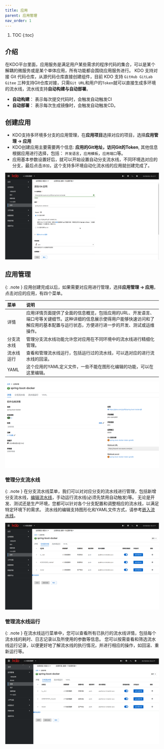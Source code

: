 ```yaml
---
title: 应用
parent: 应用管理
nav_order: 1
---
```


1. TOC
{:toc}

   
## 介绍 
在KDO平台里面，应用服务是满足用户某些需求的程序代码的集合，可以是某个解耦的微服务或是某个单体应用，所有功能都会围绕应用服务进行。
KDO 支持对接 Git 代码仓库，从源代码仓库直接创建组件，目前 KDO 支持 `GitHub GitLab Gitee` 三种支持Git仓库对接，只需`Git URL`和用户的`Token`就可以直接生成多环境的流水线，流水线支持**自动构建与自动部署**。

- **自动构建**： 表示每次提交代码时，会触发自动触发CI
- **自动部署**： 表示每次生成镜像时，会触发自动触发CD。

## 创建应用

- KDO支持多环境多分支的应用管理，在**应用项目**选择对应的项目，选择**应用管理 -> 应用**
- KDO创建应用主要需要两个信息: **应用的Git地址，访问Git的Token**, 其他信息根据应用进行选择，包括： `开发语言`，`应用模板`，`应用端口`等。
- 应用基本参数设置好后，就可以开始设置自动分支流水线，不同环境选对应的分支，最后点击`添加`，这个支持多环境自动化流水线的应用就创建完成了。

![创建应用](imgs/createApplication.gif)

## 应用管理

{: .note }
应用创建完成以后，如果需要对应用进行管理，选择**应用管理 -> 应用**，点击对应的应用，有四个菜单。


| 菜单    | 说明                                                                                             |
|:------|:-----------------------------------------------------------------------------------------------|
| 详情    | 应用详情页面提供了全面的信息概览，包括应用的URL、开发语言、端口号等关键细节。这种详细的信息展示使得用户能够快速访问和了解应用的基本配置与运行状态，方便进行进一步的开发、测试或运维操作。 |
| 分支流水线 | 管理分支流水线功能允许您对应用在不同环境中的流水线进行精细化管理。                                                              |
| 流水线运行 | 查看和管理流水线运行，包括运行过的流水线，可以选对应的进行流水线的回滚。                                                           |
| YAML  | 这个应用的YAML定义文件，一些不能在图形化编辑的功能，可以在这里编辑。                                                           |


![应用信息](imgs/repositoryInfo.png)

### 管理分支流水线

{: .note }
在分支流水线菜单，我们可以对对应分支的流水线进行管理，包括新增分支流水线，[编辑流水线](../pipelines#编辑嵌入流水线)，手动运行流水线(必须先禁用自动触发)等。
无论是开发、测试还是生产环境，您都可以针对各个分支配置和调整相应的流水线，以满足特定环境下的需求。 
流水线的编辑支持图形化和YAML文件方式，请参考[嵌入流水线](../pipelines#嵌入流水线)。

![管理分支流水线](imgs/manageBranch.gif)

### 管理流水线运行

{: .note }
在流水线运行菜单中，您可以查看所有已执行的流水线详情，包括每个流水线的耗时、日志记录以及所使用的参数等信息。
您可以按需查看和筛选流水线运行记录，以便更好地了解流水线的执行情况，并进行相应的操作，如回滚、重新运行等。

![管理流水线运行](imgs/pipelinerun.gif)  